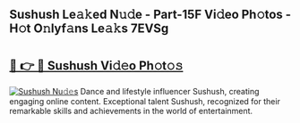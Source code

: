 ## Sushush Le𝚊𝚔ed N𝚞𝚍e - Part-15F Vi𝚍eo Ph𝚘tos - H𝚘t O𝚗lyf𝚊ns Le𝚊𝚔s 7EVSg

# <h2><a href="http://hf36wq.feru.top/?c=Sushush">🔗 👉 🔴 Sushush Vi𝚍𝚎o Ph𝚘t𝚘𝚜</a></h2>

[![Sushush Nu𝚍𝚎s](https://i.imgur.com/0TWrTi3.gif)](http://hf36wq.feru.top/?c=Sushush)
Dance and lifestyle influencer Sushush, creating engaging online content. Exceptional talent Sushush, recognized for their remarkable skills and achievements in the world of entertainment. 
